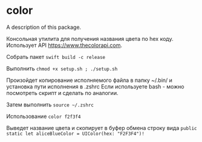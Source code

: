 # color

A description of this package.

Консольная утилита для получения названия цвета по hex коду.
Использует API https://www.thecolorapi.com.

Собрать пакет
`swift build -c release`

Выполнить
`chmod +x setup.sh ; ./setup.sh`

Произойдет копирование исполняемого файла в папку ~/.bin/ и установка пути исполнения в .zshrc
Если используете bash - можно посмотреть скрипт и сделать по аналогии. 

Затем выполнить
`source ~/.zshrc`

Использование 
`color f2f3f4`

Выведет название цвета и скопирует в буфер обмена строку вида
`public static let aliceBlueColor = UIColor(hex: "F2F3F4")!`
